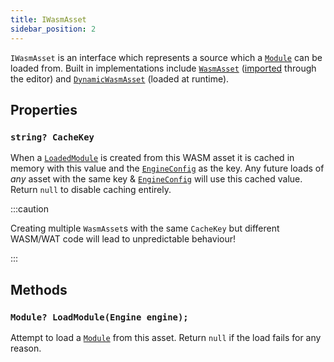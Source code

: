 ```yaml
---
title: IWasmAsset
sidebar_position: 2
---
```


`IWasmAsset` is an interface which represents a source which a [`Module`](./../code/wasmtime/module.md) can be loaded from. Built in implementations include [`WasmAsset`](./wasmasset.md) ([imported](./../editor/import.md) through the editor) and [`DynamicWasmAsset`](./dynamicwasmasset.md) (loaded at runtime).

## Properties

### `string? CacheKey`

When a [`LoadedModule`](./loadedmodule.md) is created from this WASM asset it is cached in memory with this value and the [`EngineConfig`](./../code/engineconfig.md) as the key. Any future loads of _any_ asset with the same key & [`EngineConfig`](./../code/engineconfig.md) will use this cached value. Return `null` to disable caching entirely.

:::caution

Creating multiple `WasmAsset`s with the same `CacheKey` but different WASM/WAT code will lead to unpredictable behaviour!

:::

## Methods

### `Module? LoadModule(Engine engine);`

Attempt to load a [`Module`](./wasmtime/module.md) from this asset. Return `null` if the load fails for any reason.